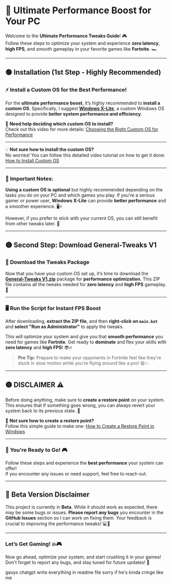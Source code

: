 # 🚀 **Ultimate Performance Boost for Your PC**

Welcome to the **Ultimate Performance Tweaks Guide**! 🎮  
Follow these steps to optimize your system and experience **zero latency**, **high FPS**, and smooth gameplay in your favorite games like **Fortnite**. 🏎️

---

## 🟢 **Installation** (1st Step - Highly Recommended)

### ⚡ **Install a Custom OS for the Best Performance!**
For the **ultimate performance boost**, it’s highly recommended to **install a custom OS**. Specifically, I suggest **[Windows X-Lite](https://windowsxlite.com/)**, a custom Windows OS designed to provide **better system performance and efficiency**.

🎥 **Need help deciding which custom OS to install?**  
Check out this video for more details: [Choosing the Right Custom OS for Performance](https://www.youtube.com/watch?v=JRvlf8FAzfg&t=429s)

---

💡 **Not sure how to install the custom OS?**  
No worries! You can follow this detailed video tutorial on how to get it done: [How to Install Custom OS](https://www.youtube.com/watch?v=v_Z2OBf0yVs)

---

### 🔴 **Important Notes:**

**Using a custom OS is optional** but highly recommended depending on the tasks you do on your PC and which games you play. If you're a serious gamer or power user, **Windows X-Lite** can provide **better performance** and a smoother experience. 🖥️⚡

However, if you prefer to stick with your current OS, you can still benefit from other tweaks later. 💪

---

## 🟡 **Second Step: Download General-Tweaks V1**  

### 📂 **Download the Tweaks Package**

Now that you have your custom OS set up, it’s time to download the **[General-Tweaks V1.zip](https://github.com/bdgrix/genral-tweaks/releases/download/v1.0.0/genral-tweaks.V1.zip)** package for **performance optimization**. This ZIP file contains all the tweaks needed for **zero latency** and **high FPS** gameplay. 🚀

---

### 🖥️ **Run the Script for Instant FPS Boost**

After downloading, **extract the ZIP file**, and then **right-click on `main.bat`** and **select "Run as Administrator"** to apply the tweaks.

This will optimize your system and give you that **smooth performance** you need for games like **Fortnite**. Get ready to **dominate** and flex your skills with **zero latency** and **high FPS**! 😎🔥

> **Pro Tip:** Prepare to make your opponents in Fortnite feel like they’re stuck in slow motion while you’re flying around like a pro! 😆💥

---

## 🟡 **DISCLAIMER** ⚠️

Before doing anything, make sure to **create a restore point** on your system. This ensures that if something goes wrong, you can always revert your system back to its previous state. 💾

🔧 **Not sure how to create a restore point?**  
Follow this simple guide to make one: [How to Create a Restore Point in Windows](https://support.microsoft.com/en-us/help/4027372/windows-create-a-restore-point)

---

### 🏁 **You're Ready to Go!** 🎮  
Follow these steps and experience the **best performance** your system can offer!  
If you encounter any issues or need support, feel free to reach out.

---

## 🚧 **Beta Version Disclaimer**

This project is currently in **Beta**. While it should work as expected, there may be some bugs or issues. **Please report any bugs** you encounter in the **GitHub Issues** section so I can work on fixing them. Your feedback is crucial to improving the performance tweaks! 💻💬

---

### **Let’s Get Gaming!** 💥🎮

Now go ahead, optimize your system, and start crushing it in your games! Don't forget to report any bugs, and stay tuned for future updates! 🚀




gauys chatgpt write everything in readme file sorry if he's kinda cringe like me  
